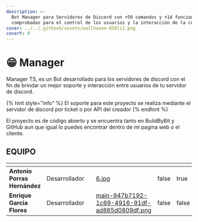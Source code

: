 ```yaml
---
description: >-
  Bot Manager para Servidores de Discord con +50 comandos y +14 funciones
  comprobadas para el control de los usuarios y la interacción de la comunidad.
cover: ../../.gitbook/assets/wallhaven-858lz1.png
coverY: 0
---
```


# 😁 Manager

Manager TS, es un Bot desarrollado para los servidores de discord con el fin de brindar un mejor soporte y interacción entre usuarios de tu servidor de discord.

{% hint style="info" %}
El soporte para este proyecto se realiza mediante el servidor de discord por ticket o por API del creador
{% endhint %}

El proyecto es de código abierto y se encuentra tanto en BuildByBit y GitHub aun que igual lo puedes encontrar dentro de mi pagina web o el cliente.

## &#x20;                                                         EQUIPO

<table data-card-size="large" data-view="cards"><thead><tr><th></th><th></th><th></th><th data-hidden data-card-cover data-type="files"></th><th data-hidden data-type="checkbox"></th><th data-hidden data-type="checkbox"></th></tr></thead><tbody><tr><td>              <strong>Antonio Porras Hernández</strong></td><td>                         Desarrollador</td><td></td><td><a href="../../.gitbook/assets/6.jpg">6.jpg</a></td><td>false</td><td>true</td></tr><tr><td>                      <strong>Enrique Garcia Flores</strong></td><td>                             Desarrollador</td><td></td><td><a href="../../.gitbook/assets/main-947b7192-1c69-4916-91df-ad865d0809df.png">main-947b7192-1c69-4916-91df-ad865d0809df.png</a></td><td>false</td><td>false</td></tr></tbody></table>

